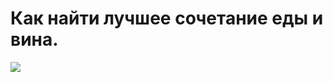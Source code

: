 # Как найти лучшее сочетание еды и вина.
![](/images/Kulinar/Sovet/Infographics/wine_eda-Poster.png)
